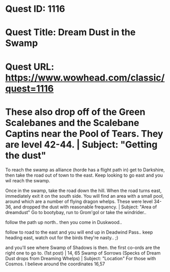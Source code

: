 # Quest ID: 1116
# Quest Title: Dream Dust in the Swamp
# Quest URL: https://www.wowhead.com/classic/quest=1116
# These also drop off of the Green Scalebanes and the Scalebane Captins near the Pool of Tears. They are level 42-44. | Subject: "Getting the dust"
To reach the swamp as alliance (horde has a flight path in) get to Darkshire, then take the road out of town to the east. Keep looking to go east and you wil reach the swamp.

Once in the swamp, take the road down the hill. When the road turns east, immediately exit it on the south side. You will find an area with a small pool, around which are a number of flying dragon whelps. These were level 34-36, and dropped the dust with reasonable frequency. | Subject: "Area of dreamdust"
Go to bootybay, run to Grom'gol or take the windrider..

follow the path up north.. then you come in Duskwood..

follow to road to the east and you will end up in Deadwind Pass.. keep heading east, watch out for the birds they're nasty.. ;)

and you'll see where Swamp of Shadows is then. the first co-ords are the right one to go to. (1st post) | 14, 65 Swamp of Sorrows (Specks of Dream Dust drops from Dreaming Whelps) | Subject: "Location"
For those with Cosmos. I believe around the coordinates 16,57